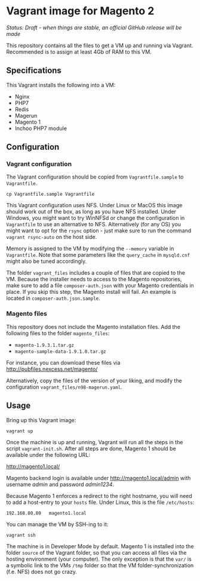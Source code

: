 # Vagrant image for Magento 2
*Status: Draft - when things are stable, an official GitHub release will be made*

This repository contains all the files to get a VM up and running via Vagrant. Recommended is to assign at least 4Gb of RAM to this VM.

## Specifications
This Vagrant installs the following into a VM:
- Nginx
- PHP7
- Redis
- Magerun
- Magento 1
- Inchoo PHP7 module

## Configuration

### Vagrant configuration
The Vagrant configuration should be copied from `Vagrantfile.sample` to `Vagrantfile`.

    cp Vagrantfile.sample Vagrantfile

This Vagrant configuration uses NFS. Under Linux or MacOS this image should work out of the box, as long
as you have NFS installed. Under Windows, you might want to try WinNFSd or change the configuration in 
`Vagrantfile` to use an alternative to NFS. Alternatively (for any OS) you might want to opt for the `rsync` option -
just make sure to run the command `vagrant rsync-auto` on the host side.

Memory is assigned to the VM by modifying the `--memory` variable in `Vagrantfile`. Note that some
parameters like the `query_cache` in `mysqld.cnf` might also be tuned accordingly.

The folder `vagrant_files` includes a couple of files that are copied to the VM. Because the installer needs
to access to the Magento repositories, make sure to add a file `composer-auth.json` with your Magento
credentials in place. If you skip this step, the Magento install will fail. An example is located in
`composer-auth.json.sample`.

### Magento files
This repository does not include the Magento installation files. Add the following files to the folder `magento_files`:
- `magento-1.9.3.1.tar.gz`
- `magento-sample-data-1.9.1.0.tar.gz`

For instance, you can download these files via http://pubfiles.nexcess.net/magento/

Alternatively, copy the files of the version of your liking, and modify the configuration `vagrant_files/n98-magerun.yaml`.

## Usage
Bring up this Vagrant image:

    vagrant up

Once the machine is up and running, Vagrant will run all the steps in the script `vagrant-init.sh`. After
all steps are done, Magento 1 should be available under the following URL:

http://magento1.local/

Magento backend login is available under http://magento1.local/admin with username *admin* and password *admin1234*.

Because Magento 1 enforces a redirect to the right hostname, you will need to add a host-entry to your `hosts`
file. Under Linux, this is the file `/etc/hosts`:

    192.168.80.80   magento1.local

You can manage the VM by SSH-ing to it:

    vagrant ssh

The machine is in Developer Mode by default. Magento 1 is installed into the folder `source` of the
Vagrant folder, so that you can access all files via the hosting environment (your computer). The only exception is that the `var/`
is a symbolic link to the VMs `/tmp` folder so that the VM folder-synchronization (f.e. NFS) does not go crazy.

